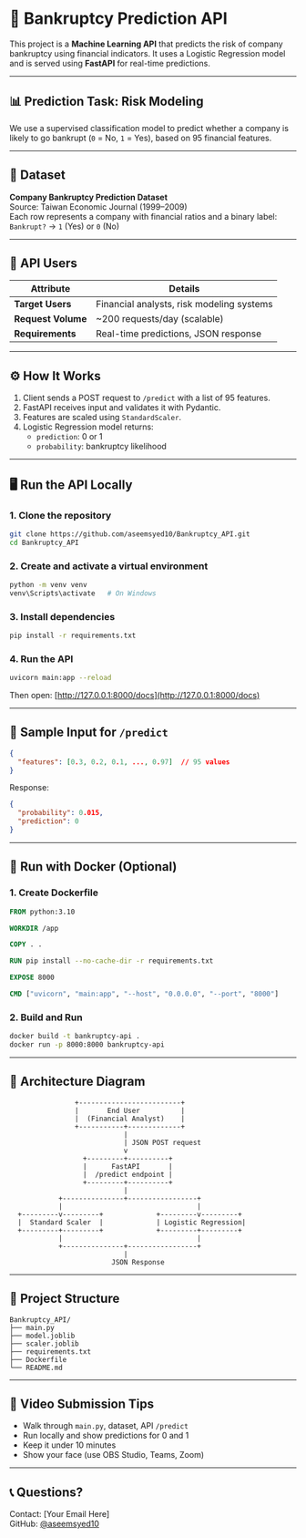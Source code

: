 # 🧠 Bankruptcy Prediction API

This project is a **Machine Learning API** that predicts the risk of company bankruptcy using financial indicators. It uses a Logistic Regression model and is served using **FastAPI** for real-time predictions.

---

## 📊 Prediction Task: Risk Modeling

We use a supervised classification model to predict whether a company is likely to go bankrupt (`0` = No, `1` = Yes), based on 95 financial features.

---

## 📁 Dataset

**Company Bankruptcy Prediction Dataset**  
Source: Taiwan Economic Journal (1999–2009)  
Each row represents a company with financial ratios and a binary label:  
`Bankrupt?` → `1` (Yes) or `0` (No)

---

## 👤 API Users

| Attribute          | Details                                     |
|--------------------|---------------------------------------------|
| **Target Users**   | Financial analysts, risk modeling systems   |
| **Request Volume** | ~200 requests/day (scalable)                |
| **Requirements**   | Real-time predictions, JSON response        |

---

## ⚙️ How It Works

1. Client sends a POST request to `/predict` with a list of 95 features.
2. FastAPI receives input and validates it with Pydantic.
3. Features are scaled using `StandardScaler`.
4. Logistic Regression model returns:
   - `prediction`: 0 or 1
   - `probability`: bankruptcy likelihood

---

## 🖥️ Run the API Locally

### 1. Clone the repository

```bash
git clone https://github.com/aseemsyed10/Bankruptcy_API.git
cd Bankruptcy_API
```

### 2. Create and activate a virtual environment

```bash
python -m venv venv
venv\Scripts\activate   # On Windows
```

### 3. Install dependencies

```bash
pip install -r requirements.txt
```

### 4. Run the API

```bash
uvicorn main:app --reload
```

Then open: [http://127.0.0.1:8000/docs](http://127.0.0.1:8000/docs)

---

## 🧪 Sample Input for `/predict`

```json
{
  "features": [0.3, 0.2, 0.1, ..., 0.97]  // 95 values
}
```

Response:

```json
{
  "probability": 0.015,
  "prediction": 0
}
```

---

## 🐳 Run with Docker (Optional)

### 1. Create Dockerfile

```dockerfile
FROM python:3.10

WORKDIR /app

COPY . .

RUN pip install --no-cache-dir -r requirements.txt

EXPOSE 8000

CMD ["uvicorn", "main:app", "--host", "0.0.0.0", "--port", "8000"]
```

### 2. Build and Run

```bash
docker build -t bankruptcy-api .
docker run -p 8000:8000 bankruptcy-api
```

---

## 🧭 Architecture Diagram

```plaintext
                +-------------------------+
                |       End User          |
                |  (Financial Analyst)    |
                +-----------+-------------+
                            |
                            | JSON POST request
                            v
                  +---------+----------+
                  |      FastAPI       |
                  |  /predict endpoint |
                  +---------+----------+
                            |
            +---------------+-----------------+
            |                                 |
  +---------v---------+             +---------v---------+
  |  Standard Scaler  |             | Logistic Regression|
  +---------+---------+             +---------+---------+
            |                                 |
            +---------------+-----------------+
                            |
                         JSON Response
```

---

## 📂 Project Structure

```
Bankruptcy_API/
├── main.py
├── model.joblib
├── scaler.joblib
├── requirements.txt
├── Dockerfile
└── README.md
```

---

## 🎥 Video Submission Tips

- Walk through `main.py`, dataset, API `/predict`
- Run locally and show predictions for 0 and 1
- Keep it under 10 minutes
- Show your face (use OBS Studio, Teams, Zoom)

---

## 📞 Questions?

Contact: [Your Email Here]  
GitHub: [@aseemsyed10](https://github.com/aseemsyed10)
